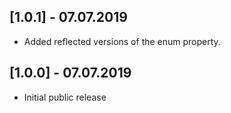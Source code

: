 ## [1.0.1] - 07.07.2019

* Added reflected versions of the enum property.

## [1.0.0] - 07.07.2019

* Initial public release

